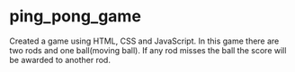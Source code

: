 # ping_pong_game
Created a game using HTML, CSS and JavaScript. In this game there are two rods and one ball(moving ball). If any rod misses the ball the score will be awarded to another rod. 
